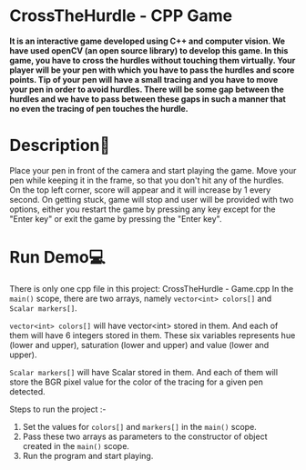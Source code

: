 # CrossTheHurdle - CPP Game

**It is an interactive game developed using C++ and computer vision. We have used openCV (an open source library) to develop this game. In this game, you have to cross the hurdles without touching them virtually. Your player will be your pen with which you have to pass the hurdles and score points. Tip of your pen will have a small tracing and you have to move your pen in order to avoid hurdles. There will be some gap between the hurdles and we have to pass between these gaps in such a manner that no even the tracing of pen touches the hurdle.**

# Description🧠
Place your pen in front of the camera and start playing the game. Move your pen while keeping it in the frame, so that you don't hit any of the hurdles. On the top left corner, score will appear and it will increase by 1 every second. On getting stuck, game will stop and user will be provided with two options, either you restart the game by pressing any key except for the "Enter key" or exit the game by pressing the "Enter key".  

# Run Demo💻
There is only one cpp file in this project: CrossTheHurdle - Game.cpp
In the `main()` scope, there are two arrays, namely `vector<int> colors[]` and `Scalar markers[]`.

`vector<int> colors[]` will have vector\<int> stored in them. And each of them will have 6 integers stored in them. These six variables represents hue (lower and upper), saturation (lower and upper) and value (lower and upper).

`Scalar markers[]` will have Scalar stored in them. And each of them will store the BGR pixel value for the color of the tracing for a given pen detected.

Steps to run the project :-
1. Set the values for `colors[]` and `markers[]` in the `main()` scope.
2. Pass these two arrays as parameters to the constructor of object created in the `main()` scope.
3. Run the program and start playing.
